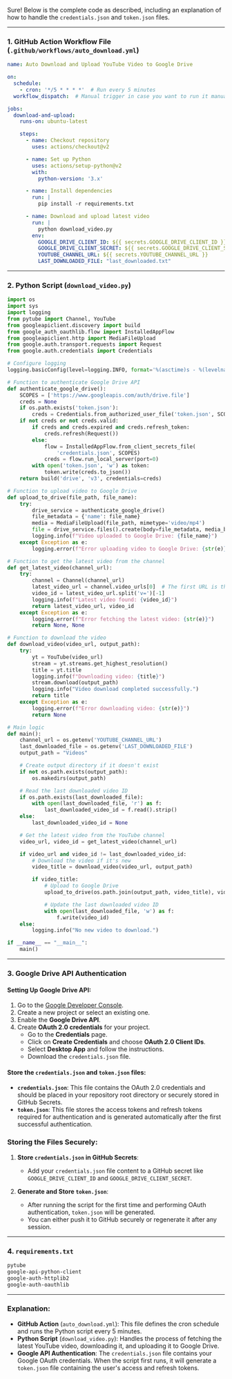 Sure! Below is the complete code as described, including an explanation of how to handle the `credentials.json` and `token.json` files.

---

### 1. GitHub Action Workflow File (`.github/workflows/auto_download.yml`)

```yaml
name: Auto Download and Upload YouTube Video to Google Drive

on:
  schedule:
    - cron: '*/5 * * * *'  # Run every 5 minutes
  workflow_dispatch:  # Manual trigger in case you want to run it manually

jobs:
  download-and-upload:
    runs-on: ubuntu-latest

    steps:
      - name: Checkout repository
        uses: actions/checkout@v2

      - name: Set up Python
        uses: actions/setup-python@v2
        with:
          python-version: '3.x'

      - name: Install dependencies
        run: |
          pip install -r requirements.txt

      - name: Download and upload latest video
        run: |
          python download_video.py
        env:
          GOOGLE_DRIVE_CLIENT_ID: ${{ secrets.GOOGLE_DRIVE_CLIENT_ID }}
          GOOGLE_DRIVE_CLIENT_SECRET: ${{ secrets.GOOGLE_DRIVE_CLIENT_SECRET }}
          YOUTUBE_CHANNEL_URL: ${{ secrets.YOUTUBE_CHANNEL_URL }}
          LAST_DOWNLOADED_FILE: "last_downloaded.txt"
```

---

### 2. Python Script (`download_video.py`)

```python
import os
import sys
import logging
from pytube import Channel, YouTube
from googleapiclient.discovery import build
from google_auth_oauthlib.flow import InstalledAppFlow
from googleapiclient.http import MediaFileUpload
from google.auth.transport.requests import Request
from google.auth.credentials import Credentials

# Configure logging
logging.basicConfig(level=logging.INFO, format='%(asctime)s - %(levelname)s - %(message)s')

# Function to authenticate Google Drive API
def authenticate_google_drive():
    SCOPES = ['https://www.googleapis.com/auth/drive.file']
    creds = None
    if os.path.exists('token.json'):
        creds = Credentials.from_authorized_user_file('token.json', SCOPES)
    if not creds or not creds.valid:
        if creds and creds.expired and creds.refresh_token:
            creds.refresh(Request())
        else:
            flow = InstalledAppFlow.from_client_secrets_file(
                'credentials.json', SCOPES)
            creds = flow.run_local_server(port=0)
        with open('token.json', 'w') as token:
            token.write(creds.to_json())
    return build('drive', 'v3', credentials=creds)

# Function to upload video to Google Drive
def upload_to_drive(file_path, file_name):
    try:
        drive_service = authenticate_google_drive()
        file_metadata = {'name': file_name}
        media = MediaFileUpload(file_path, mimetype='video/mp4')
        file = drive_service.files().create(body=file_metadata, media_body=media, fields='id').execute()
        logging.info(f"Video uploaded to Google Drive: {file_name}")
    except Exception as e:
        logging.error(f"Error uploading video to Google Drive: {str(e)}")

# Function to get the latest video from the channel
def get_latest_video(channel_url):
    try:
        channel = Channel(channel_url)
        latest_video_url = channel.video_urls[0]  # The first URL is the latest uploaded video
        video_id = latest_video_url.split('v=')[-1]
        logging.info(f"Latest video found: {video_id}")
        return latest_video_url, video_id
    except Exception as e:
        logging.error(f"Error fetching the latest video: {str(e)}")
        return None, None

# Function to download the video
def download_video(video_url, output_path):
    try:
        yt = YouTube(video_url)
        stream = yt.streams.get_highest_resolution()
        title = yt.title
        logging.info(f"Downloading video: {title}")
        stream.download(output_path)
        logging.info("Video download completed successfully.")
        return title
    except Exception as e:
        logging.error(f"Error downloading video: {str(e)}")
        return None

# Main logic
def main():
    channel_url = os.getenv('YOUTUBE_CHANNEL_URL')
    last_downloaded_file = os.getenv('LAST_DOWNLOADED_FILE')
    output_path = "Videos"

    # Create output directory if it doesn't exist
    if not os.path.exists(output_path):
        os.makedirs(output_path)

    # Read the last downloaded video ID
    if os.path.exists(last_downloaded_file):
        with open(last_downloaded_file, 'r') as f:
            last_downloaded_video_id = f.read().strip()
    else:
        last_downloaded_video_id = None

    # Get the latest video from the YouTube channel
    video_url, video_id = get_latest_video(channel_url)

    if video_url and video_id != last_downloaded_video_id:
        # Download the video if it's new
        video_title = download_video(video_url, output_path)

        if video_title:
            # Upload to Google Drive
            upload_to_drive(os.path.join(output_path, video_title), video_title)

            # Update the last downloaded video ID
            with open(last_downloaded_file, 'w') as f:
                f.write(video_id)
    else:
        logging.info("No new video to download.")

if __name__ == "__main__":
    main()
```

---

### 3. Google Drive API Authentication

#### Setting Up Google Drive API:
1. Go to the [Google Developer Console](https://console.developers.google.com/).
2. Create a new project or select an existing one.
3. Enable the **Google Drive API**.
4. Create **OAuth 2.0 credentials** for your project.
   - Go to the **Credentials** page.
   - Click on **Create Credentials** and choose **OAuth 2.0 Client IDs**.
   - Select **Desktop App** and follow the instructions.
   - Download the `credentials.json` file.

#### Store the `credentials.json` and `token.json` files:

- **`credentials.json`**: This file contains the OAuth 2.0 credentials and should be placed in your repository root directory or securely stored in GitHub Secrets.
- **`token.json`**: This file stores the access tokens and refresh tokens required for authentication and is generated automatically after the first successful authentication.

### Storing the Files Securely:

1. **Store `credentials.json` in GitHub Secrets**:
   - Add your `credentials.json` file content to a GitHub secret like `GOOGLE_DRIVE_CLIENT_ID` and `GOOGLE_DRIVE_CLIENT_SECRET`.
   
2. **Generate and Store `token.json`**:
   - After running the script for the first time and performing OAuth authentication, `token.json` will be generated.
   - You can either push it to GitHub securely or regenerate it after any session.

---

### 4. `requirements.txt`

```txt
pytube
google-api-python-client
google-auth-httplib2
google-auth-oauthlib
```

---

### Explanation:
- **GitHub Action** (`auto_download.yml`): This file defines the cron schedule and runs the Python script every 5 minutes.
- **Python Script** (`download_video.py`): Handles the process of fetching the latest YouTube video, downloading it, and uploading it to Google Drive.
- **Google API Authentication**: The `credentials.json` file contains your Google OAuth credentials. When the script first runs, it will generate a `token.json` file containing the user's access and refresh tokens.

